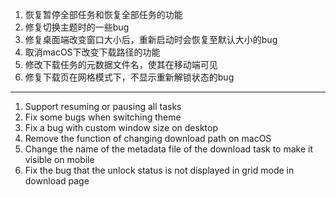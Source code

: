 1. 恢复暂停全部任务和恢复全部任务的功能
2. 修复切换主题时的一些bug
3. 修复桌面端改变窗口大小后，重新启动时会恢复至默认大小的bug
4. 取消macOS下改变下载路径的功能
5. 修改下载任务的元数据文件名，使其在移动端可见
6. 修复下载页在网格模式下，不显示重新解锁状态的bug

------------------------------------------------------------------------------------------

1. Support resuming or pausing all tasks
2. Fix some bugs when switching theme
3. Fix a bug with custom window size on desktop
4. Remove the function of changing download path on macOS
5. Change the name of the metadata file of the download task to make it visible on mobile
6. Fix the bug that the unlock status is not displayed in grid mode in download page
